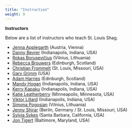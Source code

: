 ```yaml
---
title: "Instruction"
weight: 9
---
```


**Instructors**

Below are a list of instructors who teach St. Louis Shag.

- [Jenna Applegarth](https://www.jennaapplegarth.com/) (Austria, Vienna)
- [Danny Beyrer](http://www.naptownstomp.org/meet-our-instructors/danny-beyer) (Indianapolis, Indiana, USA)
- [Rokas Borusevičius](https://shag.lt/rokas-simona/) (Vilnius, Lithuania)
- [Rebecca Brouwers](http://adamandrebecca.co.uk/) (Edinburgh, Scotland)
- [Christian Frommelt](https://www.patreon.com/gethotkeepmovin/) (St. Louis, Missouri, USA)
- [Gary Grimm](https://www.instagram.com/grimm_stead/) (USA)
- [Adam Harries](http://adamandrebecca.co.uk/) (Edinburgh, Scotland)
- [Mandy Hogan](http://www.naptownstomp.org/meet-our-instructors/mandy-hogan) (Indianapolis, Indiana, USA)
- [Kerry Kapaku](https://www.instagram.com/kerry.kapaku/) (Indianapolis, Indiana, USA)
- [Katie Leatherberry](https://www.instagram.com/katie.leatherberry/) (Minneapolis, Minnesota, USA)
- [Viktor Lillard](https://www.instagram.com/vik.tor.moves/) (Indianapolis, Indiana, USA)
- [Simona Pogosian](https://shag.lt/rokas-simona/) (Vilnius, Lithuania)
- [Jenny Shirar](https://www.instagram.com/j_shi/) (Berlin, Germany / St. Louis, Missouri, USA)
- [Sylvia Sykes](https://www.sylviasykes.com/) (Santa Barbara, California, USA)
- [Jon Tigert](http://www.jontigert.com/) (Baltimore, Maryland, USA)
